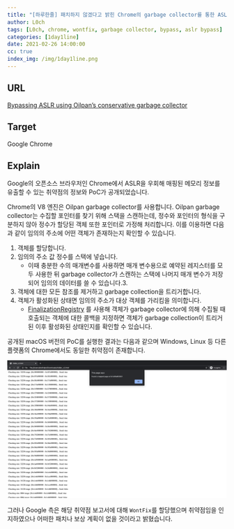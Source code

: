 ```yaml
---
title: "[하루한줄] 패치하지 않겠다고 밝힌 Chrome의 garbage collector를 통한 ASLR bypass 취약점"
author: L0ch
tags: [L0ch, chrome, wontfix, garbage collector, bypass, aslr bypass]
categories: [1day1line]
date: 2021-02-26 14:00:00
cc: true
index_img: /img/1day1line.png
---
```


## URL

[Bypassing ASLR using Oilpan’s conservative garbage collector](https://bugs.chromium.org/p/chromium/issues/detail?id=1144662)

## Target

Google Chrome

## Explain

Google의 오픈소스 브라우저인 Chrome에서 ASLR을 우회해 매핑된 메모리 정보를 유출할 수 있는 취약점의 정보와 PoC가 공개되었습니다.

Chrome의 V8 엔진은 Oilpan garbage collector를 사용합니다. Oilpan garbage collector는 수집할 포인터를 찾기 위해 스택을 스캔하는데, 정수와 포인터의 형식을 구분하지 않아 정수가 할당된 객체 또한 포인터로 가정해 처리합니다. 이를 이용하면 다음과 같이 임의의 주소에 어떤 객체가 존재하는지 확인할 수 있습니다.

1. 객체를 할당합니다.
2. 임의의 주소 값 정수를 스택에 넣습니다.
   - 이때 충분한 수의 매개변수를 사용하면 매개 변수용으로 예약된 레지스터를 모두 사용한 뒤 garbage collector가 스캔하는 스택에 나머지 매개 변수가 저장되어 임의의 데이터를 쓸 수 있습니다.3.
3. 객체에 대한 모든 참조를 제거하고 garbage collection을 트리거합니다.
3. 객체가 활성화된 상태면 임의의 주소가 대상 객체를 가리킴을 의미합니다.
   - [FinalizationRegistry](https://developer.mozilla.org/en-US/docs/Web/JavaScript/Reference/Global_Objects/FinalizationRegistry) 를 사용해 객체가 garbage collector에 의해 수집될 때 호출되는 객체에 대한 콜백을 지정하면 객체가 garbage collection이 트리거 된 이후 활성화된 상태인지를 확인할 수 있습니다.

공개된 macOS 버전의 PoC를 실행한 결과는 다음과 같으며 Windows, Linux 등 다른 플랫폼의 Chrome에서도 동일한 취약점이 존재합니다.

![](2021-02-26/image.png)

그러나 Google 측은 해당 취약점 보고서에 대해 `WontFix`를 할당했으며 취약점임을 인지하였으나 어떠한 패치나 보상 계획이 없을 것이라고 밝혔습니다.

